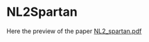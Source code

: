 # NL2Spartan
Here the preview of the paper [NL2_spartan.pdf](https://github.com/camillacasiraghi/NL2Spartan/files/11599308/NL2_spartan.pdf)
